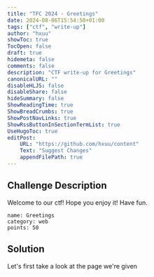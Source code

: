 ```yaml
---
title: "TFC 2024 - Greetings"
date: 2024-08-06T15:54:50+01:00
tags: ["ctf", "write-up"]
author: "hxuu"
showToc: true
TocOpen: false
draft: true
hidemeta: false
comments: false
description: "CTF write-up for Greetings"
canonicalURL: ""
disableHLJS: false
disableShare: false
hideSummary: false
ShowReadingTime: true
ShowBreadCrumbs: true
ShowPostNavLinks: true
ShowRssButtonInSectionTermList: true
UseHugoToc: true
editPost:
    URL: "https://github.com/hxuu/content"
    Text: "Suggest Changes"
    appendFilePath: true
---
```


## Challenge Description

Welcome to our ctf! Hope you enjoy it! Have fun.

```
name: Greetings
category: web
points: 50
```

## Solution

Let's first take a look at the page we're given


